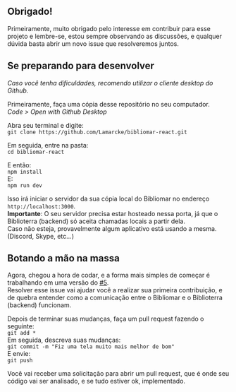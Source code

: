 ## Obrigado!
Primeiramente, muito obrigado pelo interesse em contribuir para esse projeto e lembre-se, estou sempre observando as discussões, e qualquer dúvida basta abrir um novo issue que resolveremos juntos.  

## Se preparando para desenvolver  

*Caso você tenha dificuldades, recomendo utilizar o cliente desktop do Github.*

Primeiramente, faça uma cópia desse repositório no seu computador.  
*Code > Open with Github Desktop*  

Abra seu terminal e digite:  
`git clone https://github.com/Lamarcke/bibliomar-react.git`  

Em seguida, entre na pasta:  
`cd bibliomar-react`  

E então:  
`npm install`  
E:  
`npm run dev`  

Isso irá iniciar o servidor da sua cópia local do Bibliomar no endereço `http://localhost:3000`.  
**Importante**: O seu servidor precisa estar hosteado nessa porta, já que o Biblioterra (backend) só aceita chamadas locais a partir dela.  
Caso não esteja, provavelmente algum aplicativo está usando a mesma. (Discord, Skype, etc...)  

## Botando a mão na massa
Agora, chegou a hora de codar, e a forma mais simples de começar é trabalhando em uma versão do [#5](https://github.com/Lamarcke/bibliomar-react/issues/5).  
Resolver esse issue vai ajudar você a realizar sua primeira contribuição, e de quebra entender como a comunicação entre o Bibliomar e o Biblioterra (backend) funcionam.  

Depois de terminar suas mudanças, faça um pull request fazendo o seguinte:  
`git add *`  
Em seguida, descreva suas mudanças:  
`git commit -m "Fiz uma tela muito mais melhor de bom"`  
E envie:  
`git push`  

Você vai receber uma solicitação para abrir um pull request, que é onde seu código vai ser analisado, e se tudo estiver ok, implementado.  




